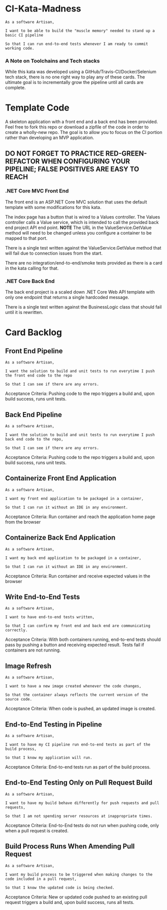 # CI-Kata-Madness
```
As a software Artisan,

I want to be able to build the "muscle memory" needed to stand up a basic CI pipeline

So that I can run end-to-end tests whenever I am ready to commit working code.
```

### A Note on Toolchains and Tech stacks
While this kata was developed using a GitHub/Travis-CI/Docker/Selenium tech stack, there is no one right way to play any of these cards. The ultimate goal is to incrementally grow the pipeline until all cards are complete.

# Template Code
A skeleton application with a front end and a back end has been provided. Feel free to fork this repo or download a zipfile of the code in order to create a wholly-new repo. The goal is to allow you to focus on the CI portion rather than developing an MVP application.

## DO NOT FORGET TO PRACTICE RED-GREEN-REFACTOR WHEN CONFIGURING YOUR PIPELINE; FALSE POSITIVES ARE EASY TO REACH 

### .NET Core MVC Front End

The front end is an ASP.NET Core MVC solution that uses the default template with some modifications for this kata.

The index page has a button that is wired to a Values controller. The Values controller calls a Value service, which is intended to call the provided back end project API end point. **NOTE** The URL in the ValueService.GetValue method will need to be changed unless you configure a container to be mapped to that port.

There is a single test written against the ValueService.GetValue method that will fail due to connection issues from the start.

There are no integration/end-to-end/smoke tests provided as there is a card in the kata calling for that.

### .NET Core Back End

The back end project is a scaled down .NET Core Web API template with only one endpoint that returns a single hardcoded message. 

There is a single test written against the BusinessLogic class that should fail until it is rewritten.

# Card Backlog

## Front End Pipeline
```
As a software Artisan,

I want the solution to build and unit tests to run everytime I push the front end code to the repo

So that I can see if there are any errors.
```
Acceptance Criteria: Pushing code to the repo triggers a build and, upon build success, runs unit tests.

## Back End Pipeline
```
As a software Artisan,

I want the solution to build and unit tests to run everytime I push back end code to the repo,

So that I can see if there are any errors.
```
Acceptance Criteria: Pushing code to the repo triggers a build and, upon build success, runs unit tests.

## Containerize Front End Application
```
As a software Artisan,

I want my front end application to be packaged in a container, 

So that I can run it without an IDE in any environment.
```
Acceptance Criteria: Run container and reach the application home page from the browser

## Containerize Back End Application
```
As a software Artisan,

I want my back end application to be packaged in a container, 

So that I can run it without an IDE in any environment.
```
Acceptance Criteria: Run container and receive expected values in the browser

## Write End-to-End Tests
```
As a software Artisan,

I want to have end-to-end tests written,

So that I can confirm my front end and back end are communicating correctly.
```
Acceptance Criteria: With both containers running, end-to-end tests should pass by pushing a button and receiving expected result. Tests fail if containers are not running.

## Image Refresh
```
As a software Artisan,

I want to have a new image created whenever the code changes,

So that the container always reflects the current version of the source code.
```
Acceptance Criteria: When code is pushed, an updated image is created.

## End-to-End Testing in Pipeline
```
As a software Artisan,

I want to have my CI pipeline run end-to-end tests as part of the build process,

So that I know my application will run.
```
Acceptance Criteria: End-to-end tests run as part of the build process.

## End-to-End Testing Only on Pull Request Build
```
As a software Artisan,

I want to have my build behave differently for push requests and pull requests,

So that I am not spending server resources at inappropriate times.
```
Acceptance Criteria: End-to-End tests do not run when pushing code, only when a pull request is created.

## Build Process Runs When Amending Pull Request
```
As a software Artisan,

I want my build process to be triggered when making changes to the code included in a pull request,

So that I know the updated code is being checked.
```
Acceptance Criteria: New or updated code pushed to an existing pull request triggers a build and, upon build success, runs all tests.
